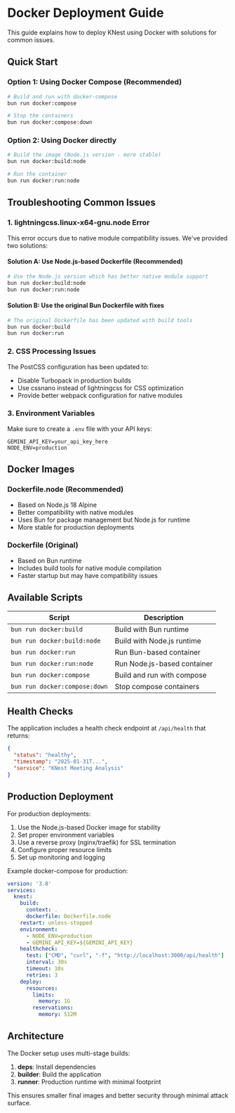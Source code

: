 # Docker Deployment Guide

This guide explains how to deploy KNest using Docker with solutions for common issues.

## Quick Start

### Option 1: Using Docker Compose (Recommended)

```bash
# Build and run with docker-compose
bun run docker:compose

# Stop the containers
bun run docker:compose:down
```

### Option 2: Using Docker directly

```bash
# Build the image (Node.js version - more stable)
bun run docker:build:node

# Run the container
bun run docker:run:node
```

## Troubleshooting Common Issues

### 1. lightningcss.linux-x64-gnu.node Error

This error occurs due to native module compatibility issues. We've provided two solutions:

#### Solution A: Use Node.js-based Dockerfile (Recommended)
```bash
# Use the Node.js version which has better native module support
bun run docker:build:node
bun run docker:run:node
```

#### Solution B: Use the original Bun Dockerfile with fixes
```bash
# The original Dockerfile has been updated with build tools
bun run docker:build
bun run docker:run
```

### 2. CSS Processing Issues

The PostCSS configuration has been updated to:
- Disable Turbopack in production builds
- Use cssnano instead of lightningcss for CSS optimization
- Provide better webpack configuration for native modules

### 3. Environment Variables

Make sure to create a `.env` file with your API keys:

```env
GEMINI_API_KEY=your_api_key_here
NODE_ENV=production
```

## Docker Images

### Dockerfile.node (Recommended)
- Based on Node.js 18 Alpine
- Better compatibility with native modules
- Uses Bun for package management but Node.js for runtime
- More stable for production deployments

### Dockerfile (Original)
- Based on Bun runtime
- Includes build tools for native module compilation
- Faster startup but may have compatibility issues

## Available Scripts

| Script | Description |
|--------|-------------|
| `bun run docker:build` | Build with Bun runtime |
| `bun run docker:build:node` | Build with Node.js runtime |
| `bun run docker:run` | Run Bun-based container |
| `bun run docker:run:node` | Run Node.js-based container |
| `bun run docker:compose` | Build and run with compose |
| `bun run docker:compose:down` | Stop compose containers |

## Health Checks

The application includes a health check endpoint at `/api/health` that returns:

```json
{
  "status": "healthy",
  "timestamp": "2025-01-31T...",
  "service": "KNest Meeting Analysis"
}
```

## Production Deployment

For production deployments:

1. Use the Node.js-based Docker image for stability
2. Set proper environment variables
3. Use a reverse proxy (nginx/traefik) for SSL termination
4. Configure proper resource limits
5. Set up monitoring and logging

Example docker-compose for production:

```yaml
version: '3.8'
services:
  knest:
    build:
      context: .
      dockerfile: Dockerfile.node
    restart: unless-stopped
    environment:
      - NODE_ENV=production
      - GEMINI_API_KEY=${GEMINI_API_KEY}
    healthcheck:
      test: ["CMD", "curl", "-f", "http://localhost:3000/api/health"]
      interval: 30s
      timeout: 10s
      retries: 3
    deploy:
      resources:
        limits:
          memory: 1G
        reservations:
          memory: 512M
```

## Architecture

The Docker setup uses multi-stage builds:

1. **deps**: Install dependencies
2. **builder**: Build the application
3. **runner**: Production runtime with minimal footprint

This ensures smaller final images and better security through minimal attack surface.